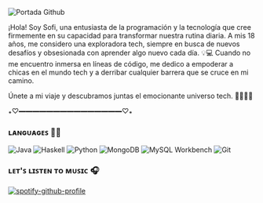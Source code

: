![Portada Github](https://github.com/Sof-Saos/Sof-Saos/assets/74073693/345fcf45-2487-4802-a724-afa117d242ee)

¡Hola! Soy Sofi, una entusiasta de la programación y la tecnología que cree firmemente en su capacidad para transformar nuestra rutina diaria. A mis 18 años, me considero una exploradora tech, siempre en busca de nuevos desafíos y obsesionada con aprender algo nuevo cada día. 💡💻 Cuando no me encuentro inmersa en líneas de código, me dedico a empoderar a chicas en el mundo tech y a derribar cualquier barrera que se cruce en mi camino.

Únete a mi viaje y descubramos juntas el emocionante universo tech. 🌟👩‍💻✨

꘎♡━━━━━━━━━━━━━━━♡꘎

### ʟᴀɴɢᴜᴀɢᴇꜱ 👩‍💻
![Java](https://img.shields.io/badge/java-%23ED8B00.svg?style=for-the-badge&logo=openjdk&logoColor=white) 
![Haskell](https://img.shields.io/badge/haskell-%23662495.svg?style=for-the-badge&logo=haskell&logoColor=white)
![Python](https://img.shields.io/badge/python-%233776AB.svg?style=for-the-badge&logo=python&logoColor=white)
![MongoDB](https://img.shields.io/badge/mongodb-%234EA94B.svg?style=for-the-badge&logo=mongodb&logoColor=white)
![MySQL Workbench](https://img.shields.io/badge/mysql-%2300f.svg?style=for-the-badge&logo=mysql&logoColor=white)
![Git](https://img.shields.io/badge/git-%23F05032.svg?style=for-the-badge&logo=git&logoColor=white)

<!-- Spotify now playing -->
### ʟᴇᴛ'ꜱ ʟɪꜱᴛᴇɴ ᴛᴏ ᴍᴜꜱɪᴄ 🎧
[![spotify-github-profile](https://spotify-github-profile.vercel.app/api/view?uid=21w6adtehdmomfqwhets3a6cy&cover_image=true&theme=compact&show_offline=false&background_color=121212&interchange=false)](https://spotify-github-profile.vercel.app/api/view?uid=21w6adtehdmomfqwhets3a6cy&redirect=true)
